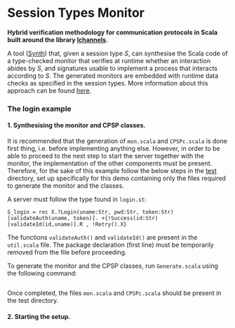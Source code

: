 # Session Types Monitor
**Hybrid verification methodology for communication protocols in Scala built around the library [lchannels](https://github.com/alcestes/lchannels).**

A tool ([Synth](https://github.com/chrisbartoloburlo/stmonitor/blob/master/monitor/src/main/scala/monitor/Synth.scala)) that, given a session type _S_, can synthesise the Scala code of a type-checked monitor that verifies at runtime whether an interaction abides by _S_, and signatures usable to implement a process that interacts according to _S_. The generated monitors are embedded with runtime data checks as specified in the session types. More information about this approach can be found [here]().

### The login example

#### 1. Synthesising the monitor and CPSP classes.

It is recommended that the generation of `mon.scala` and `CPSPc.scala` is done first thing, i.e. before implementing anything else. However, in order to be able to proceed to the next step to start the server together with the monitor, the implementation of the other components must be present. Therefore, for the sake of this example follow the below steps in the [test](https://github.com/chrisbartoloburlo/stmonitor/tree/master/examples/src/main/scala/monitor/examples/test) directory, set up specifically for this demo containing only the files required to generate the monitor and the classes.

A server must follow the type found in `login.st`:
```
S_login = rec X.?Login(uname:Str, pwd:Str, token:Str)[validateAuth(uname, token)]. +{!Success(id:Str)[validateId(id,uname)].R , !Retry().X}
```

The functions `validateAuth()` and `validateId()` are present in the `util.scala` file. The package declaration (first line) must be temporarily removed from the file before proceeding.

To generate the monitor and the CPSP classes, run `Generate.scala` using the following command:
```

```
Once completed, the files `mon.scala` and `CPSPc.scala` should be present in the test directory.

#### 2. Starting the setup.
